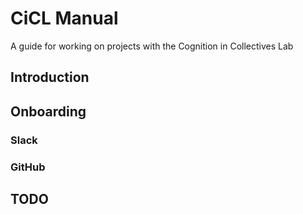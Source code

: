 # CiCL Manual

A guide for working on projects with the Cognition in Collectives Lab

## Introduction

## Onboarding

### Slack

### GitHub

## TODO
